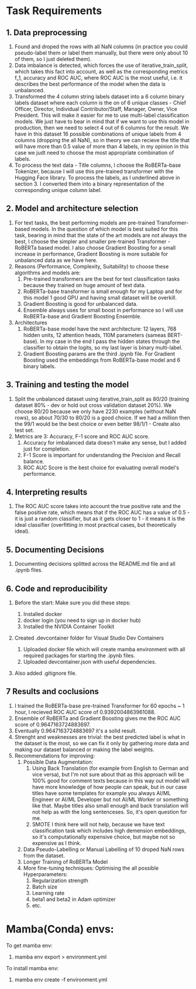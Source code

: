 # Task Requirements

## 1. Data preprocessing
1. Found and droped the rows with all NaN columns (in practice you could pseudo-label them or label them manually, but there were only about 10 of them, so I just deleted them).
2. Data imbalance is detected, which forces the use of iterative_train_split, which takes this fact into account, as well as the corresponding metrics f_1, accuracy and ROC AUC, where ROC AUC is the most useful, i.e. it describes the best performance of the model when the data is unbalanced.
3. Transformed the 4 column string labels dataset into a 6 column binary labels dataset where each column is the on of 6 unique classes - Chief Officer, Director, Individual Contributor/Staff, Manager, Owner, Vice President. This will make it easier for me to use multi-label classification models. We just have to bear in mind that if we want to use this model in production, then we need to select 4 out of 6 columns for the result. We have in this dataset 16 possible combinations of unique labels from 4 columns (dropping the all NaN), so in theory we can recieve the title that will have more than 0.5 value of more than 4 labels, in my opinion in this case we judt need to choose the most appropriate combination of labels.
4. To process the text data - Title columns, I choose the RoBERTa-base Tokenizer, because I will use this pre-trained transformer with the Hugging Face library. To process the labels, as I underlined above in section 3. I converted them into a binary representation of the corresponding unique column label.

## 2. Model and architecture selection
1. For text tasks, the best performing models are pre-trained Transformer-based models. In the question of which model is best suited for this task, bearing in mind that the state of the art models are not always the best, I choose the simpler and smaller pre-trained Transformer - RoBERTa based model. I also choose Gradient Boosting for a small increase in performance, Gradient Boosting is more suitable for unbalanced data as we have here.
2. Reasons (Performance, Complexity, Suitability) to choose these algorithms and models are:
    1. Pre-trained transformers are the best for text classification tasks because they trained on huge amount of text data.
    2. RoBERTa-base transformer is small enough for my Laptop and for this model 1 good GPU and having small dataset will be overkill.
    3. Gradient Boosting is good for unbalanced data. 
    4. Ensemble always uses for small boost in performance so I will use RoBERTa-base and Gradient Boosting Ensemble.
3. Architectures
    1. RoBERTa-base model have the next architecture: 12 layers, 768 hidden units, 12 attention heads, 110M parameters
    (sameas BERT-base). In my case in the end I pass the hidden states through the classifier to obtain the logits, so my last layer is binary multi-label.
    2. Gradient Boosting params are the third .ipynb file. For Gradient Boosting used the embeddings from RoBERTa-base model and 6 binary labels.

## 3. Training and testing the model
1. Split the unbalanced dataset using iterative_train_split as 80/20 (training dataset 80% - dev or hold out cross validation dataset 20%). We choose 80/20 because we only have 2230 examples (without NaN rows), so about 70/30 to 80/20 is a good choice. If we had a million then the 99/1 would be the best choice or even better 98/1/1 - Create also test set.
2. Metrics are 3: Accuracy, F-1 score and ROC AUC score.
    1. Accuracy for imbalanced data doesn't make any sense, but I added just for completion.
    2. F-1 Score is important for understanding the Precision and Recall balance.
    3. ROC AUC Score is the best choice for evaluating overall model's performance.

## 4. Interpreting results
1. The ROC AUC score takes into account the true positive rate and the false positive rate, which means that if the ROC AUC has a value of 0.5 - it is just a random classifier, but as it gets closer to 1 - it means it is the ideal classifier (overfitting in most practical cases, but theoretically ideal).

## 5. Documenting Decisions
1. Documenting decisions splitted across the README.md file and all .ipynb files.

## 6. Code and reproducibility
1. Before the start: Make sure you did these steps:
    1. Installed docker
    2. docker login (you need to sign up in docker hub)
    3. Installed the NVIDIA Container Toolkit

2. Created .devcontainer folder for Visual Studio Dev Containers
    1. Uploaded docker file which will create mamba environment with all required packages for starting the .ipynb files.
    2. Uploaded devcontainer.json with useful dependencies.
3. Also added .gitignore file.

## 7 Results and coclusions
1. I trained the RoBERTa-base pre-trained Transformer for 60 epochs ~ 1 hour, I recieved ROC AUC score of 0.9392004863961088.
2. Ensemble of RoBERTa and Gradient Boosting gives me the ROC AUC score of 0.9647163724883697.
3. Eventually 0.9647163724883697 it's a solid result.
4. Strenght and weaknesses are trivial: the best predicted label is what in the dataset is the most, so we can fix it only by gathering more data and making our dataset balanced or making the label weights.
5. Recommendations for improving:
    1. Possible Data Augmentation: 
        1. Using Back Translation (for example from English to German and vice versa), but I'm not sure about that as this approach will be 100% good for comment texts because in this way out model will have more knowledge of how people can speak, but in our case titles have some templates for example you always AI/ML Engineer or AI/ML Developer but not AI/ML Worker or something like that. Maybe titles also small enough and back translation will not help as with the long sentenceses. So, it's open question for me.
        2. SMOTE I think here will not help, because we have text classification task which includes high demension embeddings, so it's computationally expensive choice, but maybe not so expensive as I think.
    2. Data Pseudo-Labelling or Manual Labelling of 10 droped NaN rows from the dataset.
    3. Longer Training of RoBERTa Model
    4. More fine-tuning techniques: Optimising the all possible Hyperparameters:
        1. Regularization strength
        2. Batch size
        3. Learning rate
        4. beta1 and beta2 in Adam optimizer
        5. etc.



# Mamba(Conda) envs:

To get mamba env:
1. mamba env export > environment.yml

To install mamba env:
1. mamba env create -f environment.yml
